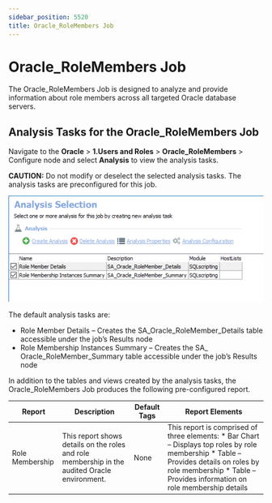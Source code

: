 ```yaml
---
sidebar_position: 5520
title: Oracle_RoleMembers Job
---
```


# Oracle\_RoleMembers Job

The Oracle\_RoleMembers Job is designed to analyze and provide information about role members across all targeted Oracle database servers.

## Analysis Tasks for the Oracle\_RoleMembers Job

Navigate to the **Oracle** > **1.Users and Roles** > **Oracle\_RoleMembers** > Configure node and select **Analysis** to view the analysis tasks.

**CAUTION:** Do not modify or deselect the selected analysis tasks. The analysis tasks are preconfigured for this job.

![Analysis Selection](../../../../../../../../static/images/AccessAnalyzer_12.0/Content/Resources/Images/EnterpriseAuditor/Solutions/Databases/Oracle/JobGroup22.png "Analysis Selection")

The default analysis tasks are:

* Role Member Details – Creates the SA\_Oracle\_RoleMember\_Details table accessible under the job’s Results node
* Role Membership Instances Summary – Creates the SA\_ Oracle\_RoleMember\_Summary table accessible under the job’s Results node

In addition to the tables and views created by the analysis tasks, the Oracle\_RoleMembers Job produces the following pre-configured report.

| Report | Description | Default Tags | Report Elements |
| --- | --- | --- | --- |
| Role Membership | This report shows details on the roles and role membership in the audited Oracle environment. | None | This report is comprised of three elements:   * Bar Chart – Displays top roles by role membership * Table – Provides details on roles by role membership * Table – Provides information on role membership details |